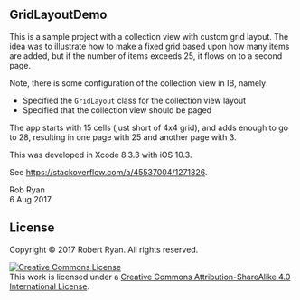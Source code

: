 ## GridLayoutDemo

This is a sample project with a collection view with custom grid layout. The idea was to illustrate how to make a fixed grid based upon how many items are added, but if the number of items exceeds 25, it flows on to a second page.

Note, there is some configuration of the collection view in IB, namely:

 - Specified the `GridLayout` class for the collection view layout
 - Specified that the collection view should be paged

The app starts with 15 cells (just short of 4x4 grid), and adds enough to go to 28, resulting in one page with 25 and another page with 3.

This was developed in Xcode 8.3.3 with iOS 10.3.

See https://stackoverflow.com/a/45537004/1271826.

Rob Ryan </br>
6 Aug 2017

## License

Copyright &copy; 2017 Robert Ryan. All rights reserved.

<a rel="license" href="http://creativecommons.org/licenses/by-sa/4.0/"><img alt="Creative Commons License" style="border-width:0" src="http://i.creativecommons.org/l/by-sa/4.0/88x31.png" /></a><br />This work is licensed under a <a rel="license" href="http://creativecommons.org/licenses/by-sa/4.0/">Creative Commons Attribution-ShareAlike 4.0 International License</a>.
